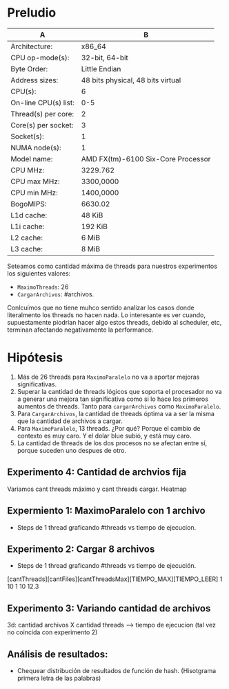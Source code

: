 # Preludio


|           A           |          B        |
|-----------------------|-------------------|
|   Architecture:       |   x86_64          |
|   CPU op-mode(s):     |   32-bit, 64-bit  |
|   Byte Order:         |   Little Endian   |
|   Address sizes:      |   48 bits physical, 48 bits virtual   |
|   CPU(s):             |   6   |
|   On-line CPU(s) list:|   0-5 |
|   Thread(s) per core: |   2   |
|   Core(s) per socket: |   3   |
|   Socket(s):          |   1   |
|   NUMA node(s):       |   1   |
|   Model name:         |   AMD FX(tm)-6100 Six-Core Processor  |
|   CPU MHz:            |   3229.762    |
|   CPU max MHz:        |   3300,0000   |
|   CPU min MHz:        |   1400,0000   |
|   BogoMIPS:           |   6630.02 |
|   L1d cache:          |   48 KiB  |
|   L1i cache:          |   192 KiB |
|   L2 cache:           |   6 MiB   |
|   L3 cache:           |   8 MiB   |


Seteamos como cantidad máxima de threads para nuestros experimentos los siguientes valores:
- `MaximoThreads`: 26
- `CargarArchivos`: #archivos.

Conlcuímos que no tiene muhco sentido analizar los casos donde literalmento los threads no hacen nada.
Lo interesante es ver cuando, supuestamente piodrían hacer algo estos threads, debido al scheduler, etc,
terminan afectando negativamente la performance.

# Hipótesis
1. Más de 26 threads para `MaximoParalelo` no va a aportar mejoras significativas.
2. Superar la cantidad de threads lógicos que soporta el procesador no va a generar una mejora tan significativa como si lo hace los primeros aumentos de threads. Tanto para `cargarArchivos` como `MaximoParalelo`.
3. Para `CargarArchivos`, la cantidad de threads óptima va a ser la misma que la cantidad de archivos a cargar.
4. Para `MaximoParalelo`, 13 threads. ¿Por qué? Porque el cambio de contexto es muy caro. Y el dolar blue subió, y está muy caro.
5. La cantidad de threads de los dos procesos no se afectan entre sí, porque suceden uno despues de otro.

## Experimento 4: Cantidad de archvios fija
Variamos cant threads máximo y cant threads cargar. Heatmap

## Expermiento 1: MaximoParalelo con 1 archivo
- Steps de 1 thread graficando #threads vs tiempo de ejecucion.

## Experimento 2: Cargar 8 archivos
- Steps de 1 thread graficando #threads vs tiempo de ejecución.

[cantThreads][cantFiles][cantThreadsMax][TIEMPO_MAX][TIEMPO_LEER]
    1            10             1           10          12.3

## Experimento 3: Variando cantidad de archivos
3d: cantidad archivos X cantidad threads --> tiempo de ejecucion
(tal vez no coincida con experimento 2)

## Análisis de resultados:
- Chequear distribución de resultados de función de hash. (Hisotgrama primera letra de las palabras)